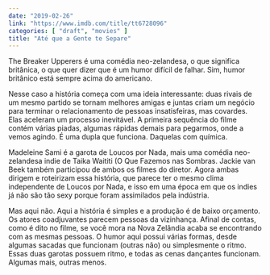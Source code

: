 ```yaml
---
date: "2019-02-26"
link: "https://www.imdb.com/title/tt6728096"
categories: [ "draft", "movies" ]
title: "Até que a Gente te Separe"
---
```

The Breaker Upperers é uma comédia neo-zelandesa, o que significa britânica, o que quer dizer que é um humor difícil de falhar. Sim, humor britânico está sempre acima do americano.

Nesse caso a história começa com uma ideia interessante: duas rivais de um mesmo partido se tornam melhores amigas e juntas criam um negócio para terminar o relacionamento de pessoas insatisfeiras, mas covardes. Elas aceleram um processo inevitável. A primeira sequência do filme contém várias piadas, algumas rápidas demais para pegarmos, onde a vemos agindo. É uma dupla que funciona. Daquelas com química.

Madeleine Sami é a garota de Loucos por Nada, mais uma comédia neo-zelandesa indie de Taika Waititi (O Que Fazemos nas Sombras. Jackie van Beek também participou de ambos os filmes do diretor. Agora ambas dirigem e roteirizam essa história, que parece ter o mesmo clima independente de Loucos por Nada, e isso em uma época em que os indies já não são tão sexy porque foram assimilados pela indústria.

Mas aqui não. Aqui a história é simples e a produção é de baixo orçamento. Os atores coadjuvantes parecem pessoas da vizinhança. Afinal de contas, como é dito no filme, se você mora na Nova Zelândia acaba se encontrando com as mesmas pessoas. O humor aqui possui várias formas, desde algumas sacadas que funcionam (outras não) ou simplesmente o ritmo. Essas duas garotas possuem ritmo, e todas as cenas dançantes funcionam. Algumas mais, outras menos.
